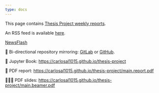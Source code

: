 ```yaml
---
type: docs
---
```


This page contains [Thesis Project weekly reports](https://carlosal1015.gitlab.io/thesis-project).

An RSS feed is available [here](https://carlosal1015.gitlab.io/thesis-project/index.xml).

[NewsFlash](https://gitlab.com/news-flash/news_flash_gtk)

<!-- ![](https://gitlab.com/news-flash/news_flash_gtk/-/raw/master/data/screenshots/Main.png) -->

📰 Bi-directional repository mirroring:
[GitLab](https://gitlab.com/carlosal1015/thesis-project) or
[GitHub](https://github.com/carlosal1015/thesis-project).

📖 Jupyter Book: <https://carlosal1015.github.io/thesis-project>

📝 PDF report: <https://carlosal1015.github.io/thesis-project/main.report.pdf>

🧑🏻‍🏫 PDF slides: <https://carlosal1015.github.io/thesis-project/main.beamer.pdf>
